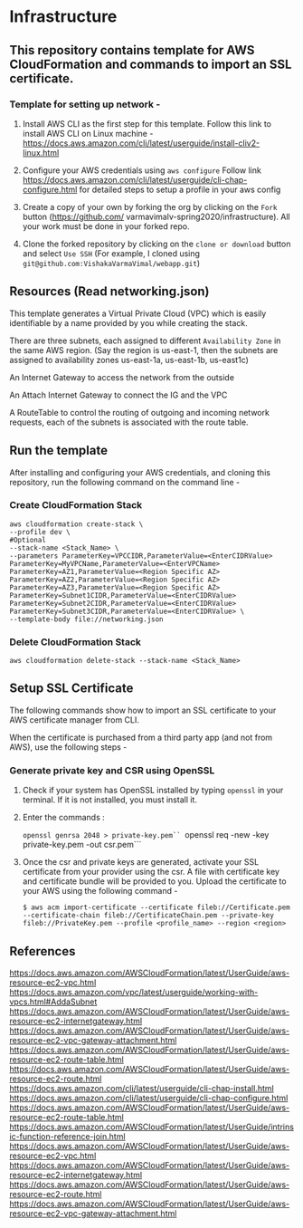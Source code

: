 # Infrastructure

## This repository contains template for AWS CloudFormation and commands to import an SSL certificate.
### Template for setting up network -

1. Install AWS CLI as the first step for this template. 
   Follow this link to install AWS CLI on Linux machine - https://docs.aws.amazon.com/cli/latest/userguide/install-cliv2-linux.html

2. Configure your AWS credentials using ```aws configure```
   Follow link https://docs.aws.amazon.com/cli/latest/userguide/cli-chap-configure.html for detailed steps to setup a profile in your aws config

3. Create a copy of your own by forking the org by clicking on the `Fork` button (https://github.com/    varmavimalv-spring2020/infrastructure). All your work must be done in your forked repo.

4. Clone the forked repository by clicking on the `clone or download` button and select `Use SSH` (For example, I cloned using `git@github.com:VishakaVarmaVimal/webapp.git`)

## Resources (Read networking.json)

This template generates a Virtual Private Cloud (VPC) which is easily identifiable by a name provided by you while creating the stack. 

There are three subnets, each assigned to different `Availability Zone` in the same AWS region. (Say the region is us-east-1, then the subnets are assigned to availability zones us-east-1a, us-east-1b, us-east1c)

An Internet Gateway to access the network from the outside 

An Attach Internet Gateway to connect the IG and the VPC

A RouteTable to control the routing of outgoing and incoming network requests, each of the subnets is associated with the route table.

## Run the template

After installing and configuring your AWS credentials, and cloning this repository, run the following command on the command line -

### Create CloudFormation Stack 

```
aws cloudformation create-stack \
--profile dev \                                                                             #Optional
--stack-name <Stack_Name> \
--parameters ParameterKey=VPCCIDR,ParameterValue=<EnterCIDRValue> ParameterKey=MyVPCName,ParameterValue=<EnterVPCName> ParameterKey=AZ1,ParameterValue=<Region Specific AZ> ParameterKey=AZ2,ParameterValue=<Region Specific AZ> ParameterKey=AZ3,ParameterValue=<Region Specific AZ> ParameterKey=Subnet1CIDR,ParameterValue=<EnterCIDRValue> ParameterKey=Subnet2CIDR,ParameterValue=<EnterCIDRValue> ParameterKey=Subnet3CIDR,ParameterValue=<EnterCIDRValue> \
--template-body file://networking.json
```

### Delete CloudFormation Stack 

```aws cloudformation delete-stack --stack-name <Stack_Name>```

## Setup SSL Certificate

The following commands show how to import an SSL certificate to your AWS certificate manager from CLI.

When the certificate is purchased from a third party app (and not from AWS), use the following steps -

### Generate private key and CSR using OpenSSL

1. Check if your system has OpenSSL installed by typing ```openssl``` in your terminal. If it is not      installed, you must install it.
2. Enter the commands :

   ```openssl genrsa 2048 > private-key.pem``
   ```openssl req -new -key private-key.pem -out csr.pem```

3. Once the csr and private keys are generated, activate your SSL certificate from your provider using the csr. A file with certificate key and certificate bundle will be provided to you. Upload the certificate to your AWS using the following command -

   
  	```$ aws acm import-certificate --certificate fileb://Certificate.pem                --certificate-chain fileb://CertificateChain.pem --private-key fileb://PrivateKey.pem --profile <profile_name> --region <region>```


## References 

https://docs.aws.amazon.com/AWSCloudFormation/latest/UserGuide/aws-resource-ec2-vpc.html
https://docs.aws.amazon.com/vpc/latest/userguide/working-with-vpcs.html#AddaSubnet
https://docs.aws.amazon.com/AWSCloudFormation/latest/UserGuide/aws-resource-ec2-internetgateway.html
https://docs.aws.amazon.com/AWSCloudFormation/latest/UserGuide/aws-resource-ec2-vpc-gateway-attachment.html
https://docs.aws.amazon.com/AWSCloudFormation/latest/UserGuide/aws-resource-ec2-route-table.html
https://docs.aws.amazon.com/AWSCloudFormation/latest/UserGuide/aws-resource-ec2-route.html
https://docs.aws.amazon.com/cli/latest/userguide/cli-chap-install.html
https://docs.aws.amazon.com/cli/latest/userguide/cli-chap-configure.html
https://docs.aws.amazon.com/AWSCloudFormation/latest/UserGuide/aws-resource-ec2-route-table.html
https://docs.aws.amazon.com/AWSCloudFormation/latest/UserGuide/intrinsic-function-reference-join.html
https://docs.aws.amazon.com/AWSCloudFormation/latest/UserGuide/aws-resource-ec2-vpc.html
https://docs.aws.amazon.com/AWSCloudFormation/latest/UserGuide/aws-resource-ec2-internetgateway.html
https://docs.aws.amazon.com/AWSCloudFormation/latest/UserGuide/aws-resource-ec2-route.html
https://docs.aws.amazon.com/AWSCloudFormation/latest/UserGuide/aws-resource-ec2-vpc-gateway-attachment.html